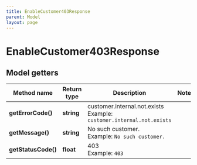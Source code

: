 ```yaml
---
title: EnableCustomer403Response
parent: Model
layout: page
---
```


# EnableCustomer403Response

## Model getters

Method name | Return type | Description | Notes
------------ | ------------- | ------------- | -------------
**getErrorCode()** | **string** | customer.internal.not.exists <br>Example: `customer.internal.not.exists` |
**getMessage()** | **string** | No such customer. <br>Example: `No such customer.` |
**getStatusCode()** | **float** | 403 <br>Example: `403` |

